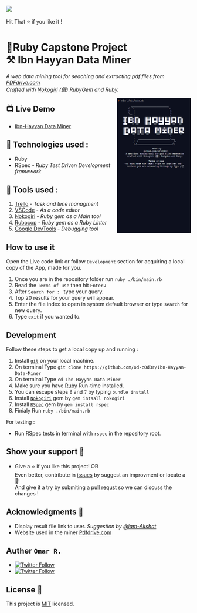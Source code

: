 ![](https://img.shields.io/badge/Microverse-blueviolet)

Hit That ⭐️ if you like it ! <br>

# 💎Ruby Capstone Project <br>⚒ Ibn Hayyan Data Miner

 _A web data mining tool for seaching and extracting pdf files from [PDFdrive.com](www.pdfdrive.com) <br>Crafted with [Nokogiri](https://nokogiri.org/) (鋸) RubyGem and Ruby._

<img src="screenshot.gif" align="right" width="40%">

## 📺 Live Demo 

- [Ibn-Hayyan Data Miner](https://repl.it/@OmarRashad/Ibn-Hayyan-Data-Miner)

## 📡 Technologies used :

- Ruby 
- RSpec -  _Ruby Test Driven Development framework_

## 🔧 Tools used :

1. [Trello](http://trello.com) -  _Task and time managment_
1. [VSCode](https://code.visualstudio.com/) - _As a code editor_
1. [Nokogiri](https://nokogiri.org/) - _Ruby gem as a Main tool_
1. [Rubocop](https://rubocop.org/) - _Ruby gem as a Ruby Linter_
1. [Google DevTools](https://developers.google.com/) - _Debugging tool_

## How to use it
Open the Live code link or follow `Development` section for acquiring a local copy of the App, made for you.

1. Once you are in the repository folder run `ruby ./bin/main.rb`
1. Read the `Terms of use` then hit `Enter↲`
1. After `Search for : ` type your query.
1. Top 20 results for your query will appear.
1. Enter the file index to open in system default browser or type `search` for new query.
1. Type `exit` if you wanted to. 

## Development

Follow these steps to get a local copy up and running :

1. Install [`git`](https://git-scm.com/) on your local machine.
1. On terminal Type `git clone https://github.com/od-c0d3r/Ibn-Hayyan-Data-Miner`
1. On terminal Type `cd Ibn-Hayyan-Data-Miner`
1. Make sure you have [Ruby](https://www.ruby-lang.org/en/) Run-time installed.
1. You can escape steps `6` and `7` by typing `bundle install`
1. Install [`Nokogiri`](https://nokogiri.org/) gem by `gem intsall nokogiri` 
1. Install [`RSpec`](https://rspec.info/) gem by `gem install rspec` 
1. Finialy Run `ruby ./bin/main.rb` 

For testing :
- Run RSpec tests in terminal with `rspec` in the repository root.

## Show your support 🤙

- Give a ⭐️ if you like this project! OR<br>
Even better, contribute in [issues](./issures) by suggest an improvment or locate a 🐞!<br>
And give it a try by submiting a [pull requst](./pulls) so we can discuss the changes !<br>

## Acknowledgments 📜

- Display result file link to user. _Suggestion by [@iam-Akshat](https://www.github.com/iam-Akshat)_
- Website used in the miner [Pdfdrive.com](www.pdfdrive.com)

## Auther `Omar R.`

- [<img alt="Twitter Follow" src="https://img.shields.io/github/followers/od-c0d3r?label=Github&style=social">](https://github.com/od-c0d3r)
- [<img alt="Twitter Follow" src="https://img.shields.io/twitter/follow/od_coder?label=Twitter&style=social">](https://twitter.com/od_coder)

## License 📝

This project is [MIT](https://opensource.org/licenses/MIT) licensed.

